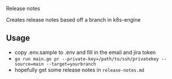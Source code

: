 Release notes

Creates release notes based off a branch in k8s-engine
## Usage
- copy .env.sample to .env and fill in the email and jira token
- `go run main.go pr --private-key=/path/to/ssh/privatekey --source=main --target=yourbranch`
- hopefully get some release notes in `release-notes.md`
